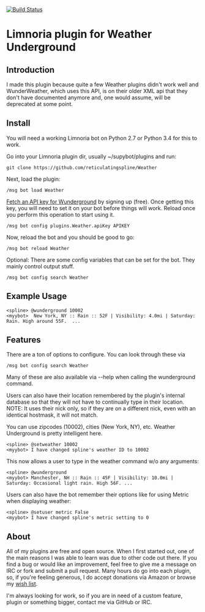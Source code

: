 [![Build Status](https://travis-ci.org/reticulatingspline/Weather.svg?branch=master)](https://travis-ci.org/reticulatingspline/Weather)

# Limnoria plugin for Weather Underground

## Introduction

I made this plugin because quite a few Weather plugins didn't work well and WunderWeather, which uses
this API, is on their older XML api that they don't have documented anymore and, one would assume, will
be deprecated at some point.

## Install

You will need a working Limnoria bot on Python 2.7 or Python 3.4 for this to work.

Go into your Limnoria plugin dir, usually ~/supybot/plugins and run:

```
git clone https://github.com/reticulatingspline/Weather
```

Next, load the plugin:

```
/msg bot load Weather
```

[Fetch an API key for Wunderground](http://www.wunderground.com/weather/api/) by signing up (free).
Once getting this key, you will need to set it on your bot before things will work.
Reload once you perform this operation to start using it.

```
/msg bot config plugins.Weather.apiKey APIKEY
```

Now, reload the bot and you should be good to go:

```
/msg bot reload Weather
```

Optional: There are some config variables that can be set for the bot. They mainly control output stuff.

```
/msg bot config search Weather
```

## Example Usage

```
<spline> @wunderground 10002
<myybot>  New York, NY :: Rain :: 52F | Visibility: 4.0mi | Saturday: Rain. High around 55F.  ...
```

## Features

There are a ton of options to configure. You can look through these via

```
/msg bot config search Weather
```

Many of these are also available via --help when calling the wunderground command.

Users can also have their location remembered by the plugin's internal database so that
they will not have to continually type in their location. NOTE: It uses their nick only,
so if they are on a different nick, even with an identical hostmask, it will not match.

You can use zipcodes (10002), cities (New York, NY), etc. Weather Underground is pretty
intelligent here.

```
<spline> @setweather 10002
<myybot> I have changed spline's weather ID to 10002
```

This now allows a user to type in the weather command w/o any arguments:

```
<spline> @wunderground
<myybot> Manchester, NH :: Rain :: 45F | Visibility: 10.0mi | Saturday: Occasional light rain. High 56F. ...
```

Users can also have the bot remember their options like for using Metric when displaying weather:

```
<spline> @setuser metric False
<myybot> I have changed spline's metric setting to 0
```

## About

All of my plugins are free and open source. When I first started out, one of the main reasons I was
able to learn was due to other code out there. If you find a bug or would like an improvement, feel
free to give me a message on IRC or fork and submit a pull request. Many hours do go into each plugin,
so, if you're feeling generous, I do accept donations via Amazon or browse my [wish list](http://amzn.com/w/380JKXY7P5IKE).

I'm always looking for work, so if you are in need of a custom feature, plugin or something bigger, contact me via GitHub or IRC.
